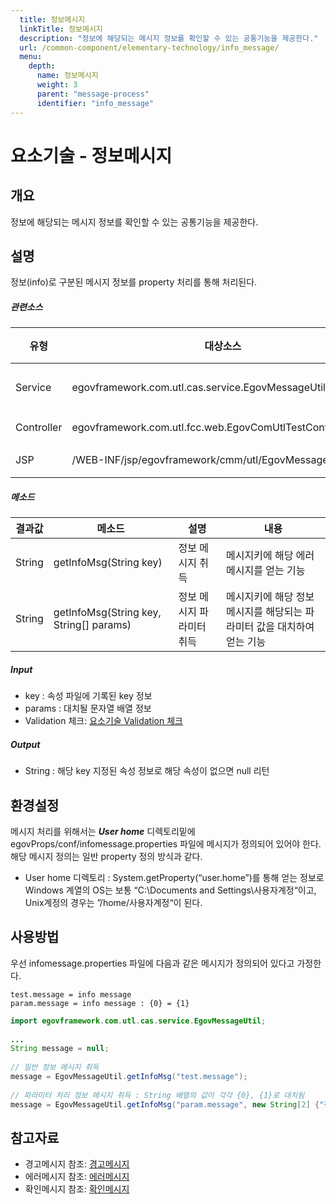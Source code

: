 ```yaml
---
  title: 정보메시지
  linkTitle: 정보메시지
  description: "정보에 해당되는 메시지 정보를 확인할 수 있는 공통기능을 제공한다."
  url: /common-component/elementary-technology/info_message/
  menu:
    depth:
      name: 정보메시지
      weight: 3
      parent: "message-process"
      identifier: "info_message"
---
```




# 요소기술 - 정보메시지

## 개요

 정보에 해당되는 메시지 정보를 확인할 수 있는 공통기능을 제공한다.

## 설명

 정보(info)로 구분된 메시지 정보를 property 처리를 통해 처리된다.

##### 관련소스

| 유형 | 대상소스 | 설명 | 비고 |
| --- | --- | --- | --- |
| Service | egovframework.com.utl.cas.service.EgovMessageUtil.java | 메시지 처리 관련 유틸리티 |  |
| Controller | egovframework.com.utl.fcc.web.EgovComUtlTestController.java | 테스트용 controller |  |
| JSP | /WEB-INF/jsp/egovframework/cmm/utl/EgovMessage.jsp | 테스트 페이지 |  |

##### 메소드

| 결과값 | 메소드 | 설명 | 내용 |
| --- | --- | --- | --- |
| String | getInfoMsg(String key) | 정보 메시지 취득 | 메시지키에 해당 에러메시지를 얻는 기능 |
| String | getInfoMsg(String key, String[] params) | 정보 메시지 파라미터 취득 | 메시지키에 해당 정보메시지를 해당되는 파라미터 값을 대치하여 얻는 기능 |

##### Input

- key : 속성 파일에 기록된 key 정보
- params : 대치될 문자열 배열 정보
- Validation 체크: [요소기술 Validation 체크](https://www.egovframe.go.kr/wiki/doku.php?id=egovframework:%EC%9A%94%EC%86%8C%EA%B8%B0%EC%88%A0_validation_%EC%B2%B4%ED%81%AC)

##### Output

- String : 해당 key 지정된 속성 정보로 해당 속성이 없으면 null 리턴

## 환경설정

 메시지 처리를 위해서는 ***User home***  디렉토리밑에 egovProps/conf/infomessage.properties 파일에 메시지가 정의되어 있어야 한다. 해당 메시지 정의는 일반 property 정의 방식과 같다.

- User home 디렉토리 : System.getProperty(“user.home”)를 통해 얻는 정보로 Windows 계열의 OS는 보통 “C:\Documents and Settings\사용자계정“이고, Unix계정의 경우는 ”/home/사용자계정“이 된다.

## 사용방법

 우선 infomessage.properties 파일에 다음과 같은 메시지가 정의되어 있다고 가정한다.

```properties
test.message = info message
param.message = info message : {0} = {1}

```

```java
import egovframework.com.utl.cas.service.EgovMessageUtil;
 
...
String message = null;
 
// 일반 정보 메시지 취득
message = EgovMessageUtil.getInfoMsg("test.message");
 
// 파라미터 처리 정보 메시지 취득 : String 배열의 값이 각각 {0}, {1}로 대치됨
message = EgovMessageUtil.getInfoMsg("param.message", new String[2] {"정보", "해당되는 기대값이 없습니다."});
```

## 참고자료

- 경고메시지 참조: [경고메시지](https://www.egovframe.go.kr/wiki/doku.php?id=egovframework:%EA%B2%BD%EA%B3%A0%EB%A9%94%EC%8B%9C%EC%A7%80)
- 에러메시지 참조: [에러메시지](https://www.egovframe.go.kr/wiki/doku.php?id=egovframework:%EC%97%90%EB%9F%AC%EB%A9%94%EC%8B%9C%EC%A7%80)
- 확인메시지 참조: [확인메시지](https://www.egovframe.go.kr/wiki/doku.php?id=egovframework:%ED%99%95%EC%9D%B8%EB%A9%94%EC%8B%9C%EC%A7%80)